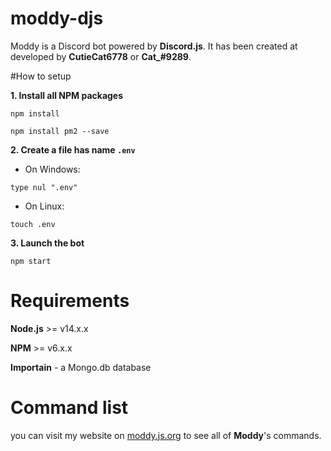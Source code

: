 # moddy-djs
Moddy is a Discord bot powered by **Discord.js**. It has been created at developed by **CutieCat6778** or **Cat_#9289**.

#How to setup

__**1. Install all NPM packages**__
```
npm install
```
```
npm install pm2 --save 
```

__**2. Create a file has name `.env`**__

- On Windows:
```
type nul ".env"
```
- On Linux:
```
touch .env
```


__**3. Launch the bot**__
```
npm start
```

# Requirements

**Node.js** >= v14.x.x

**NPM** >= v6.x.x

**Importain** - a Mongo.db database

# Command list

you can visit my website on [moddy.js.org](https://moddy.js.org) to see all of **Moddy**'s commands.
